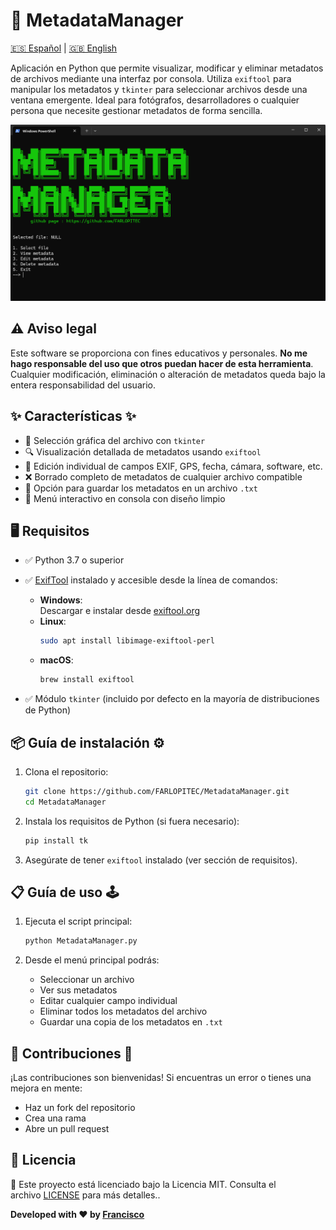 # 🧠 MetadataManager
[🇪🇸 Español](docs/README-ES.md) | [🇬🇧 English](README.md)

Aplicación en Python que permite visualizar, modificar y eliminar metadatos de archivos mediante una interfaz por consola. Utiliza `exiftool` para manipular los metadatos y `tkinter` para seleccionar archivos desde una ventana emergente. Ideal para fotógrafos, desarrolladores o cualquier persona que necesite gestionar metadatos de forma sencilla.

![](../img/menu.png)

## ⚠️ Aviso legal

Este software se proporciona con fines educativos y personales. **No me hago responsable del uso que otros puedan hacer de esta herramienta**. Cualquier modificación, eliminación o alteración de metadatos queda bajo la entera responsabilidad del usuario.

## ✨ Características ✨

- 📁 Selección gráfica del archivo con `tkinter`
- 🔍 Visualización detallada de metadatos usando `exiftool`
- 📝 Edición individual de campos EXIF, GPS, fecha, cámara, software, etc.
- ❌ Borrado completo de metadatos de cualquier archivo compatible
- 💾 Opción para guardar los metadatos en un archivo `.txt`
- 🎨 Menú interactivo en consola con diseño limpio

## 🖥️ Requisitos

- ✅ Python 3.7 o superior
- ✅ [ExifTool](https://exiftool.org/) instalado y accesible desde la línea de comandos:
	- **Windows**:  
	    Descargar e instalar desde [exiftool.org](https://exiftool.org/)
	- **Linux**:  
	    ```bash
	    sudo apt install libimage-exiftool-perl
	    ```
	- **macOS**:  
	    ```bash
	    brew install exiftool
	    ```
	 
- ✅ Módulo `tkinter` (incluido por defecto en la mayoría de distribuciones de Python)



## 📦 Guía de instalación ⚙️
1. Clona el repositorio:
   ```bash
   git clone https://github.com/FARLOPITEC/MetadataManager.git
   cd MetadataManager
   ```

2. Instala los requisitos de Python (si fuera necesario):
   ```bash
   pip install tk
   ```

3. Asegúrate de tener `exiftool` instalado (ver sección de requisitos).



## 📋 Guía de uso 🕹️

1. Ejecuta el script principal:
   ```bash
   python MetadataManager.py
   ```

2. Desde el menú principal podrás:
   - Seleccionar un archivo
   - Ver sus metadatos
   - Editar cualquier campo individual
   - Eliminar todos los metadatos del archivo
   - Guardar una copia de los metadatos en `.txt`



## 🤝 Contribuciones 🤝

¡Las contribuciones son bienvenidas! Si encuentras un error o tienes una mejora en mente:
- Haz un fork del repositorio
- Crea una rama
- Abre un pull request



## 📜 Licencia

📄 Este proyecto está licenciado bajo la Licencia MIT. Consulta el archivo [LICENSE](../LICENSE) para más detalles..  

**Developed with ❤️ by [Francisco](https://github.com/FARLOPITEC)**
